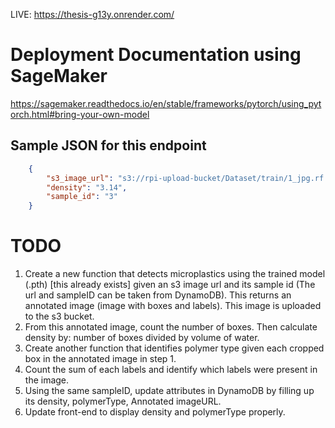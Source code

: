 LIVE: https://thesis-g13y.onrender.com/


# Deployment Documentation using SageMaker

https://sagemaker.readthedocs.io/en/stable/frameworks/pytorch/using_pytorch.html#bring-your-own-model

## Sample JSON for this endpoint

```json
    {
        "s3_image_url": "s3://rpi-upload-bucket/Dataset/train/1_jpg.rf.3bd160570ca04ce20d506e7d30bba9db.jpg",
        "density": "3.14",
        "sample_id": "3"
    }
```

# TODO

1. Create a new function that detects microplastics using the trained model (.pth) [this already exists] given an s3 image url and its sample id (The url and sampleID can be taken from DynamoDB). This returns an annotated image (image with boxes and labels). This image is uploaded to the s3 bucket.
2. From this annotated image, count the number of boxes. Then calculate density by: number of boxes divided by volume of water.
3. Create another function that identifies polymer type given each cropped box in the annotated image in step 1.
4. Count the sum of each labels and identify which labels were present in the image.
5. Using the same sampleID, update attributes in DynamoDB by filling up its density, polymerType, Annotated imageURL.
6. Update front-end to display density and polymerType properly.
